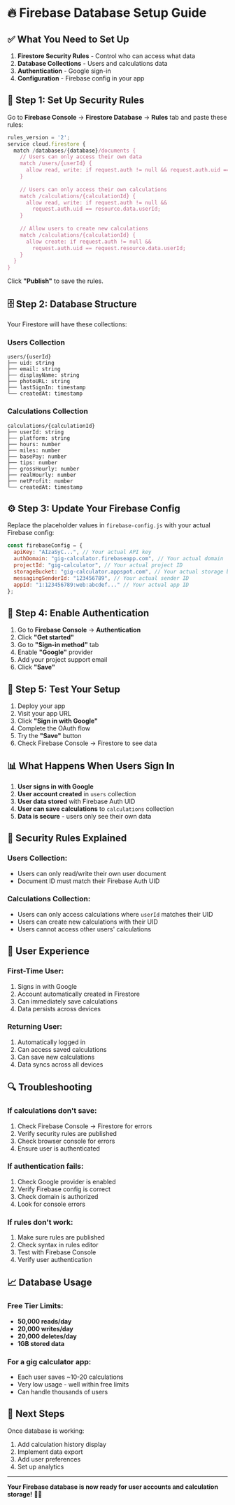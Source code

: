 # 🔥 Firebase Database Setup Guide

## ✅ **What You Need to Set Up**

1. **Firestore Security Rules** - Control who can access what data
2. **Database Collections** - Users and calculations data
3. **Authentication** - Google sign-in
4. **Configuration** - Firebase config in your app

## 🔐 **Step 1: Set Up Security Rules**

Go to **Firebase Console** → **Firestore Database** → **Rules** tab and paste these rules:

```javascript
rules_version = '2';
service cloud.firestore {
  match /databases/{database}/documents {
    // Users can only access their own data
    match /users/{userId} {
      allow read, write: if request.auth != null && request.auth.uid == userId;
    }
    
    // Users can only access their own calculations
    match /calculations/{calculationId} {
      allow read, write: if request.auth != null && 
        request.auth.uid == resource.data.userId;
    }
    
    // Allow users to create new calculations
    match /calculations/{calculationId} {
      allow create: if request.auth != null && 
        request.auth.uid == request.resource.data.userId;
    }
  }
}
```

Click **"Publish"** to save the rules.

## 🗄️ **Step 2: Database Structure**

Your Firestore will have these collections:

### **Users Collection**
```
users/{userId}
├── uid: string
├── email: string
├── displayName: string
├── photoURL: string
├── lastSignIn: timestamp
└── createdAt: timestamp
```

### **Calculations Collection**
```
calculations/{calculationId}
├── userId: string
├── platform: string
├── hours: number
├── miles: number
├── basePay: number
├── tips: number
├── grossHourly: number
├── realHourly: number
├── netProfit: number
└── createdAt: timestamp
```

## ⚙️ **Step 3: Update Your Firebase Config**

Replace the placeholder values in `firebase-config.js` with your actual Firebase config:

```javascript
const firebaseConfig = {
  apiKey: "AIzaSyC...", // Your actual API key
  authDomain: "gig-calculator.firebaseapp.com", // Your actual domain
  projectId: "gig-calculator", // Your actual project ID
  storageBucket: "gig-calculator.appspot.com", // Your actual storage bucket
  messagingSenderId: "123456789", // Your actual sender ID
  appId: "1:123456789:web:abcdef..." // Your actual app ID
};
```

## 🔐 **Step 4: Enable Authentication**

1. Go to **Firebase Console** → **Authentication**
2. Click **"Get started"**
3. Go to **"Sign-in method"** tab
4. Enable **"Google"** provider
5. Add your project support email
6. Click **"Save"**

## 🚀 **Step 5: Test Your Setup**

1. Deploy your app
2. Visit your app URL
3. Click **"Sign in with Google"**
4. Complete the OAuth flow
5. Try the **"Save"** button
6. Check Firebase Console → Firestore to see data

## 📊 **What Happens When Users Sign In**

1. **User signs in with Google**
2. **User account created** in `users` collection
3. **User data stored** with Firebase Auth UID
4. **User can save calculations** to `calculations` collection
5. **Data is secure** - users only see their own data

## 🔧 **Security Rules Explained**

### **Users Collection:**
- Users can only read/write their own user document
- Document ID must match their Firebase Auth UID

### **Calculations Collection:**
- Users can only access calculations where `userId` matches their UID
- Users can create new calculations with their UID
- Users cannot access other users' calculations

## 📱 **User Experience**

### **First-Time User:**
1. Signs in with Google
2. Account automatically created in Firestore
3. Can immediately save calculations
4. Data persists across devices

### **Returning User:**
1. Automatically logged in
2. Can access saved calculations
3. Can save new calculations
4. Data syncs across all devices

## 🔍 **Troubleshooting**

### **If calculations don't save:**
1. Check Firebase Console → Firestore for errors
2. Verify security rules are published
3. Check browser console for errors
4. Ensure user is authenticated

### **If authentication fails:**
1. Check Google provider is enabled
2. Verify Firebase config is correct
3. Check domain is authorized
4. Look for console errors

### **If rules don't work:**
1. Make sure rules are published
2. Check syntax in rules editor
3. Test with Firebase Console
4. Verify user authentication

## 📈 **Database Usage**

### **Free Tier Limits:**
- **50,000 reads/day**
- **20,000 writes/day**
- **20,000 deletes/day**
- **1GB stored data**

### **For a gig calculator app:**
- Each user saves ~10-20 calculations
- Very low usage - well within free limits
- Can handle thousands of users

## 🎯 **Next Steps**

Once database is working:
1. Add calculation history display
2. Implement data export
3. Add user preferences
4. Set up analytics

---

**Your Firebase database is now ready for user accounts and calculation storage!** 🚛✨
